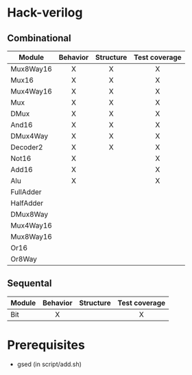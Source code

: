 # Hack-verilog

## Combinational

Module        | Behavior | Structure | Test coverage
------        | :------: | :-------: | :-----------:
Mux8Way16     |    X     |    X      |       X       
Mux16         |    X     |    X      |       X       
Mux4Way16     |    X     |    X      |       X       
Mux           |    X     |    X      |       X
DMux          |    X     |    X      |       X
And16         |    X     |    X      |       X
DMux4Way      |    X     |    X      |       X
Decoder2      |    X     |    X      |       X
Not16         |    X     |           |       X
Add16         |    X     |           |       X
Alu           |    X     |           |       X
FullAdder     |          |           |
HalfAdder     |          |           |
DMux8Way      |          |           |
Mux4Way16     |          |           |
Mux8Way16     |          |           |
Or16          |          |           |
Or8Way        |          |           |

## Sequental

Module        | Behavior | Structure | Test coverage
------        | :------: | :-------: | :-----------:
Bit           |    X     |           |       X

# Prerequisites

  * gsed (in script/add.sh)
